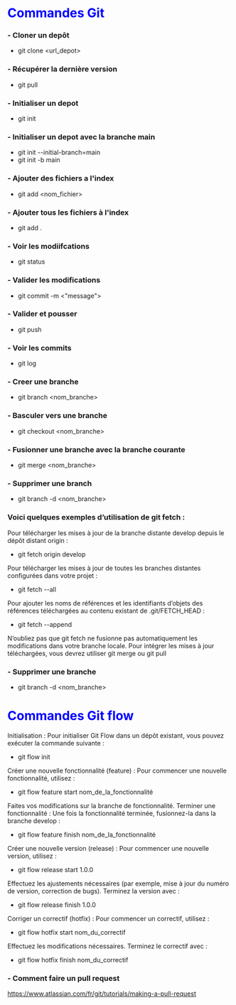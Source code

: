 # <span style="color: blue;"> Commandes Git </span>

### - Cloner un depôt

- git clone <url_depot>

### - Récupérer la dernière version

- git pull

### - Initialiser un depot

- git init 

### - Initialiser un depot avec la branche main

- git init --initial-branch=main
- git init -b main

### - Ajouter des fichiers a l'index

- git add <nom_fichier>

### - Ajouter tous les fichiers à l'index

- git add .

### - Voir les modiifcations

- git status

### - Valider les modifications

- git commit -m <"message">

### - Valider et pousser

- git push

### - Voir les commits

- git log

### - Creer une branche

- git branch <nom_branche>

### - Basculer vers une branche

- git checkout <nom_branche>

### - Fusionner une branche avec la branche courante

- git merge <nom_branche>

### - Supprimer une branch

- git branch -d <nom_branche>

### Voici quelques exemples d’utilisation de git fetch :

Pour télécharger les mises à jour de la branche distante develop depuis le dépôt distant origin :

- git fetch origin develop

Pour télécharger les mises à jour de toutes les branches distantes configurées dans votre projet :

- git fetch --all

Pour ajouter les noms de références et les identifiants d’objets des références téléchargées au contenu existant de .git/FETCH_HEAD :

- git fetch --append

N’oubliez pas que git fetch ne fusionne pas automatiquement les modifications dans votre branche locale. Pour intégrer les mises à jour téléchargées, vous devrez utiliser git merge ou git pull

### - Supprimer une branche 

- git branch -d <nom_branche>


# <span style="color: blue;"> Commandes Git flow </span>

Initialisation : Pour initialiser Git Flow dans un dépôt existant, vous pouvez exécuter la commande suivante :

- git flow init

Créer une nouvelle fonctionnalité (feature) :
Pour commencer une nouvelle fonctionnalité, utilisez :

- git flow feature start nom_de_la_fonctionnalité

Faites vos modifications sur la branche de fonctionnalité.
Terminer une fonctionnalité :
Une fois la fonctionnalité terminée, fusionnez-la dans la branche develop :

- git flow feature finish nom_de_la_fonctionnalité

Créer une nouvelle version (release) :
Pour commencer une nouvelle version, utilisez :

- git flow release start 1.0.0

Effectuez les ajustements nécessaires (par exemple, mise à jour du numéro de version, correction de bugs).
Terminez la version avec :

- git flow release finish 1.0.0

Corriger un correctif (hotfix) :
Pour commencer un correctif, utilisez :

- git flow hotfix start nom_du_correctif

Effectuez les modifications nécessaires.
Terminez le correctif avec :

- git flow hotfix finish nom_du_correctif

### - Comment faire un pull request

https://www.atlassian.com/fr/git/tutorials/making-a-pull-request
